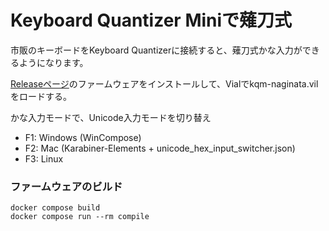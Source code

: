 # Keyboard Quantizer Miniで薙刀式

市販のキーボードをKeyboard Quantizerに接続すると、薙刀式かな入力ができるようになります。

[Releaseページ](https://github.com/eswai/kqm-naginata/releases)のファームウェアをインストールして、Vialでkqm-naginata.vilをロードする。

かな入力モードで、Unicode入力モードを切り替え
* F1: Windows (WinCompose)
* F2: Mac (Karabiner-Elements + unicode_hex_input_switcher.json)
* F3: Linux

### ファームウェアのビルド

```
docker compose build
docker compose run --rm compile
```